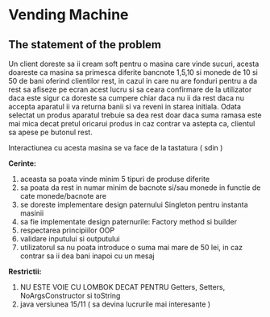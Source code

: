 # Vending Machine 

## The statement of the problem

Un client doreste sa ii cream soft pentru o masina care vinde sucuri, acesta doareste ca masina sa primesca diferite bancnote 1,5,10 si monede de 10 si 50 de bani
oferind clientilor rest, in cazul in care nu are fonduri pentru a da rest sa afiseze pe ecran acest lucru si sa ceara confirmare de la utilizator daca
este sigur ca doreste sa cumpere chiar daca nu ii da rest daca nu accepta aparatul ii va returna banii si va reveni in starea initiala.
Odata selectat un produs aparatul trebuie sa dea rest doar daca suma ramasa este mai mica decat pretul oricarui produs in caz contrar va astepta ca,
clientul sa apese pe butonul rest.

Interactiunea cu acesta masina se va face de la tastatura ( sdin )

**Cerinte:**
1. aceasta sa poata vinde minim 5 tipuri de produse diferite
2. sa poata da rest in numar minim de bacnote si/sau monede in functie de cate monede/bacnote are
3. se doreste implementare design paternului Singleton pentru instanta masinii
4. sa fie implementate design paternurile: Factory method si builder
5. respectarea principiilor OOP
6. validare inputului si outputului
7. utilizatorul sa nu poata introduce o suma mai mare de 50 lei, in caz contrar sa ii dea bani inapoi cu un mesaj

**Restrictii:**
1. NU ESTE VOIE CU LOMBOK DECAT PENTRU Getters, Setters, NoArgsConstructor si toString
2. java versiunea 15/11 ( sa devina lucrurile mai interesante )
